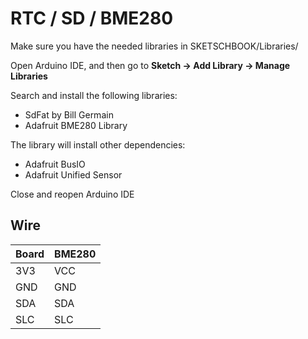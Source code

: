 # RTC / SD / BME280

Make sure you have the needed libraries in SKETSCHBOOK/Libraries/

Open Arduino IDE, and then go to **Sketch -> Add Library -> Manage Libraries** 

Search and install the following libraries:

* SdFat by Bill Germain
* Adafruit BME280 Library

The library will install other dependencies:

* Adafruit BusIO
* Adafruit Unified Sensor

Close and reopen Arduino IDE

## Wire

Board | BME280
--- | ---
3V3 | VCC
GND | GND
SDA | SDA
SLC | SLC 

